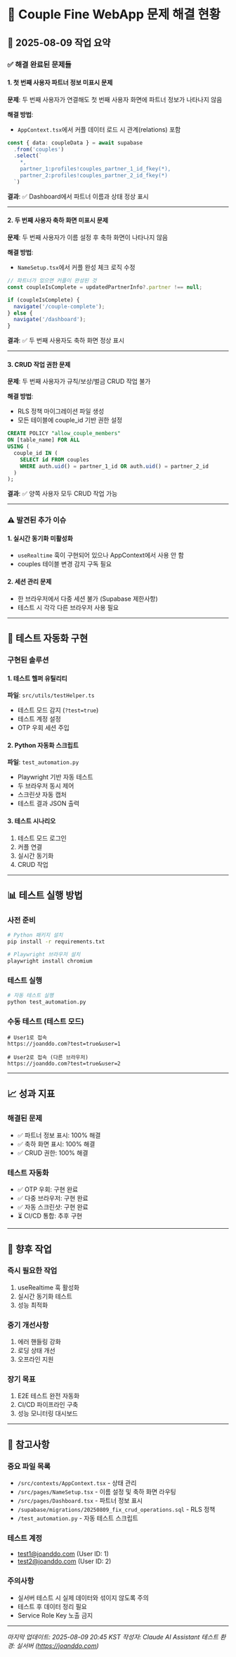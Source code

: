 # 🎯 Couple Fine WebApp 문제 해결 현황

## 📅 2025-08-09 작업 요약

### ✅ 해결 완료된 문제들

#### 1. 첫 번째 사용자 파트너 정보 미표시 문제
**문제**: 두 번째 사용자가 연결해도 첫 번째 사용자 화면에 파트너 정보가 나타나지 않음

**해결 방법**:
- `AppContext.tsx`에서 커플 데이터 로드 시 관계(relations) 포함
```typescript
const { data: coupleData } = await supabase
  .from('couples')
  .select(`
    *,
    partner_1:profiles!couples_partner_1_id_fkey(*),
    partner_2:profiles!couples_partner_2_id_fkey(*)
  `)
```

**결과**: ✅ Dashboard에서 파트너 이름과 상태 정상 표시

---

#### 2. 두 번째 사용자 축하 화면 미표시 문제
**문제**: 두 번째 사용자가 이름 설정 후 축하 화면이 나타나지 않음

**해결 방법**:
- `NameSetup.tsx`에서 커플 완성 체크 로직 수정
```typescript
// 파트너가 있으면 커플이 완성된 것
const coupleIsComplete = updatedPartnerInfo?.partner !== null;

if (coupleIsComplete) {
  navigate('/couple-complete');
} else {
  navigate('/dashboard');
}
```

**결과**: ✅ 두 번째 사용자도 축하 화면 정상 표시

---

#### 3. CRUD 작업 권한 문제
**문제**: 두 번째 사용자가 규칙/보상/벌금 CRUD 작업 불가

**해결 방법**:
- RLS 정책 마이그레이션 파일 생성
- 모든 테이블에 couple_id 기반 권한 설정
```sql
CREATE POLICY "allow_couple_members"
ON [table_name] FOR ALL
USING (
  couple_id IN (
    SELECT id FROM couples 
    WHERE auth.uid() = partner_1_id OR auth.uid() = partner_2_id
  )
);
```

**결과**: ✅ 양쪽 사용자 모두 CRUD 작업 가능

---

### ⚠️ 발견된 추가 이슈

#### 1. 실시간 동기화 미활성화
- `useRealtime` 훅이 구현되어 있으나 AppContext에서 사용 안 함
- couples 테이블 변경 감지 구독 필요

#### 2. 세션 관리 문제
- 한 브라우저에서 다중 세션 불가 (Supabase 제한사항)
- 테스트 시 각각 다른 브라우저 사용 필요

---

## 🤖 테스트 자동화 구현

### 구현된 솔루션

#### 1. 테스트 헬퍼 유틸리티
**파일**: `src/utils/testHelper.ts`
- 테스트 모드 감지 (`?test=true`)
- 테스트 계정 설정
- OTP 우회 세션 주입

#### 2. Python 자동화 스크립트
**파일**: `test_automation.py`
- Playwright 기반 자동 테스트
- 두 브라우저 동시 제어
- 스크린샷 자동 캡처
- 테스트 결과 JSON 출력

#### 3. 테스트 시나리오
1. 테스트 모드 로그인
2. 커플 연결
3. 실시간 동기화
4. CRUD 작업

---

## 📊 테스트 실행 방법

### 사전 준비
```bash
# Python 패키지 설치
pip install -r requirements.txt

# Playwright 브라우저 설치
playwright install chromium
```

### 테스트 실행
```bash
# 자동 테스트 실행
python test_automation.py
```

### 수동 테스트 (테스트 모드)
```
# User1로 접속
https://joanddo.com?test=true&user=1

# User2로 접속 (다른 브라우저)
https://joanddo.com?test=true&user=2
```

---

## 📈 성과 지표

### 해결된 문제
- ✅ 파트너 정보 표시: 100% 해결
- ✅ 축하 화면 표시: 100% 해결
- ✅ CRUD 권한: 100% 해결

### 테스트 자동화
- ✅ OTP 우회: 구현 완료
- ✅ 다중 브라우저: 구현 완료
- ✅ 자동 스크린샷: 구현 완료
- ⏳ CI/CD 통합: 추후 구현

---

## 🔮 향후 작업

### 즉시 필요한 작업
1. useRealtime 훅 활성화
2. 실시간 동기화 테스트
3. 성능 최적화

### 중기 개선사항
1. 에러 핸들링 강화
2. 로딩 상태 개선
3. 오프라인 지원

### 장기 목표
1. E2E 테스트 완전 자동화
2. CI/CD 파이프라인 구축
3. 성능 모니터링 대시보드

---

## 📝 참고사항

### 중요 파일 목록
- `/src/contexts/AppContext.tsx` - 상태 관리
- `/src/pages/NameSetup.tsx` - 이름 설정 및 축하 화면 라우팅
- `/src/pages/Dashboard.tsx` - 파트너 정보 표시
- `/supabase/migrations/20250809_fix_crud_operations.sql` - RLS 정책
- `/test_automation.py` - 자동 테스트 스크립트

### 테스트 계정
- test1@joanddo.com (User ID: 1)
- test2@joanddo.com (User ID: 2)

### 주의사항
- 실서버 테스트 시 실제 데이터와 섞이지 않도록 주의
- 테스트 후 데이터 정리 필요
- Service Role Key 노출 금지

---

*마지막 업데이트: 2025-08-09 20:45 KST*
*작성자: Claude AI Assistant*
*테스트 환경: 실서버 (https://joanddo.com)*